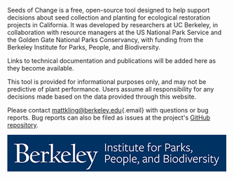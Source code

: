 Seeds of Change is a free, open-source tool designed to help support decisions about seed collection and planting for ecological restoration projects in California. It was developed by researchers at UC Berkeley, in collaboration with resource managers at the US National Park Service and the Golden Gate National Parks Conservancy, with funding from the Berkeley Institute for Parks, People, and Biodiversity.

Links to technical documentation and publications will be added here as they become available.

This tool is provided for informational purposes only, and may not be predictive of plant performance. Users assume all responsibility for any decisions made based on the data provided through this website.

Please contact [mattkling\@berkeley.edu](mailto:mattkling@berkeley.edu){.email} with questions or bug reports. Bug reports can also be filed as issues at the project's [GitHub repository](https://github.com/matthewkling/seeds-of-change).

![](images/BIPPB_logo.jpg)
